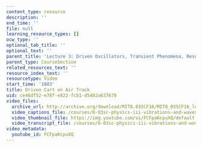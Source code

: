 ```yaml
---
content_type: resource
description: ''
end_time: ''
file: null
learning_resource_types: []
ocw_type: ''
optional_tab_title: ''
optional_text: ''
parent_title: 'Lecture 3: Driven Oscillators, Transient Phenomena, Resonance'
parent_type: CourseSection
related_resources_text: ''
resource_index_text: ''
resourcetype: Video
start_time: '1883'
title: Driven Cart on Air Track
uid: ce46df52-e78f-e822-fcb1-d5402a637670
video_files:
  archive_url: http://archive.org/download/MIT8.03SCF16/MIT8_03SCF16_lec03_300k.mp4
  video_captions_file: /courses/8-03sc-physics-iii-vibrations-and-waves-fall-2016/339b42ca67aa528c9d382389f8b1eb31_FCFpaKcpuXQ.vtt
  video_thumbnail_file: https://img.youtube.com/vi/FCFpaKcpuXQ/default.jpg
  video_transcript_file: /courses/8-03sc-physics-iii-vibrations-and-waves-fall-2016/58d6b06a605eed407bb40f0b52d469d3_FCFpaKcpuXQ.pdf
video_metadata:
  youtube_id: FCFpaKcpuXQ
---
```

